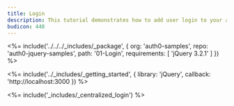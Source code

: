 ```yaml
---
title: Login
description: This tutorial demonstrates how to add user login to your application with Auth0
budicon: 448
---
```


<%= include('../../../_includes/_package', {
  org: 'auth0-samples',
  repo: 'auth0-jquery-samples',
  path: '01-Login',
  requirements: [
    'jQuery 3.2.1'
  ]
}) %>

<%= include('../_includes/_getting_started', { library: 'jQuery', callback: 'http://localhost:3000 }) %>

<%= include('_includes/_centralized_login') %>